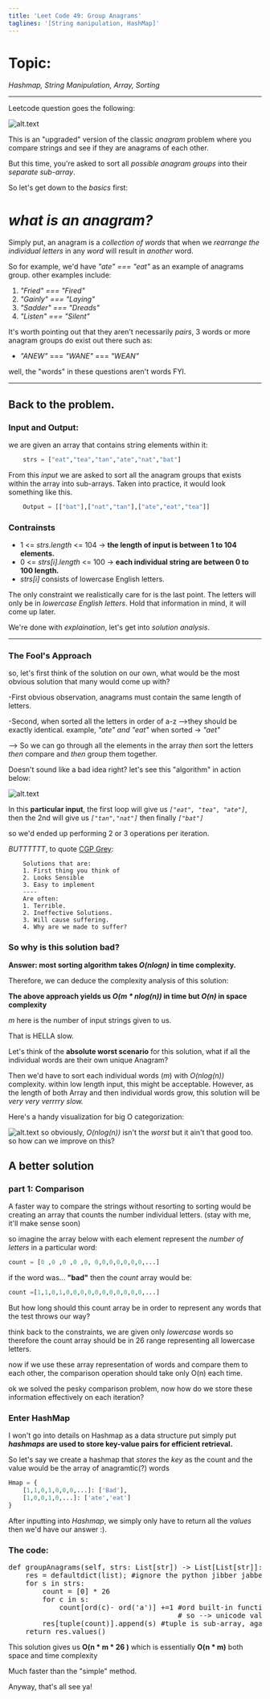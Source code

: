 ```yaml
---
title: 'Leet Code 49: Group Anagrams'
taglines: '[String manipulation, HashMap]'
---
```





# Topic: 
*Hashmap, String Manipulation, Array, Sorting*
___

Leetcode question goes the following:

![alt.text](https://images-wixmp-ed30a86b8c4ca887773594c2.wixmp.com/f/60bb6b64-95a7-481e-8c9f-fdcf6e2e6270/dfl55i0-f00d4a1d-0c64-4d0c-b3ee-e55e57b41ea8.png/v1/fill/w_1280,h_1020,q_80,strp/group_anagrams_by_jimjet123_dfl55i0-fullview.jpg?token=eyJ0eXAiOiJKV1QiLCJhbGciOiJIUzI1NiJ9.eyJzdWIiOiJ1cm46YXBwOjdlMGQxODg5ODIyNjQzNzNhNWYwZDQxNWVhMGQyNmUwIiwiaXNzIjoidXJuOmFwcDo3ZTBkMTg4OTgyMjY0MzczYTVmMGQ0MTVlYTBkMjZlMCIsIm9iaiI6W1t7ImhlaWdodCI6Ijw9MTAyMCIsInBhdGgiOiJcL2ZcLzYwYmI2YjY0LTk1YTctNDgxZS04YzlmLWZkY2Y2ZTJlNjI3MFwvZGZsNTVpMC1mMDBkNGExZC0wYzY0LTRkMGMtYjNlZS1lNTVlNTdiNDFlYTgucG5nIiwid2lkdGgiOiI8PTEyODAifV1dLCJhdWQiOlsidXJuOnNlcnZpY2U6aW1hZ2Uub3BlcmF0aW9ucyJdfQ.yVCX5fm5ALRsm_Ri4Az0W-VdJIyXUG3NYIAkX_SHNbI "just testing~")


This is an "upgraded" version of the classic *anagram* problem where you compare strings and see if they are anagrams of each other.

But this time, you're asked to sort all *possible anagram groups* into their *separate sub-array*.

So let's get down to the *basics* first: 
# *what is an anagram?*
Simply put, an anagram is a *collection of words* that when we *rearrange the individual letters* in any *word* will result in *another* word.

So for example, we'd have *"ate" === "eat"* as an example of anagrams group. other examples include:
1. *"Fried" === "Fired"*
2. *"Gainly" === "Laying"*
3. *"Sadder" === "Dreads"*
4. *"Listen" === "Silent"*

It's worth pointing out that they aren't necessarily *pairs*, 3 words or more anagram groups do exist out there such as:
* *"ANEW"* === *"WANE"* === *"WEAN"*

well, the "words" in these questions aren't words FYI.

___


## Back to the problem. 

### Input and Output:
we are given an array that contains string elements within it:
```py
    strs = ["eat","tea","tan","ate","nat","bat"]
```
From this *input* we are asked to sort all the anagram groups that exists within the array into sub-arrays. 
Taken into practice, it would look something like this.
```py
    Output = [["bat"],["nat","tan"],["ate","eat","tea"]]
```

### Contrainsts
* 1 <= *strs.length* <= 104  -> **the length of input is between 1 to 104 elements.**
* 0 <= *strs[i].length* <= 100 -> **each individual string are between 0 to 100 length.**
* *strs[i]* consists of lowercase English letters.

The only constraint we realistically care for is the last point. The letters will only be in *lowercase English letters*. 
Hold that information in mind, it will come up later.

We're done with *explaination*, let's get into *solution analysis*. 
<hr class="mt-4 mb-4"/>

### The Fool's Approach
so, let's first think of the solution on our own, what would be the most obvious solution that many would come up with?

-First obvious observation, anagrams must contain the same length of letters.


-Second, when sorted all the letters in order of a-z -->they should be exactly identical. example, *"ate" and "eat"* when sorted -> *"aet"*

--> So we can go through all the elements in the array *then* sort the letters *then* compare and *then* group them together. 

Doesn't sound like a bad idea right? let's see this "algorithm" in action below:


![alt.text](https://images-wixmp-ed30a86b8c4ca887773594c2.wixmp.com/f/60bb6b64-95a7-481e-8c9f-fdcf6e2e6270/dfl5c2o-ecdb3206-2798-4e6c-81f1-d28b02652787.png?token=eyJ0eXAiOiJKV1QiLCJhbGciOiJIUzI1NiJ9.eyJzdWIiOiJ1cm46YXBwOjdlMGQxODg5ODIyNjQzNzNhNWYwZDQxNWVhMGQyNmUwIiwiaXNzIjoidXJuOmFwcDo3ZTBkMTg4OTgyMjY0MzczYTVmMGQ0MTVlYTBkMjZlMCIsIm9iaiI6W1t7InBhdGgiOiJcL2ZcLzYwYmI2YjY0LTk1YTctNDgxZS04YzlmLWZkY2Y2ZTJlNjI3MFwvZGZsNWMyby1lY2RiMzIwNi0yNzk4LTRlNmMtODFmMS1kMjhiMDI2NTI3ODcucG5nIn1dXSwiYXVkIjpbInVybjpzZXJ2aWNlOmZpbGUuZG93bmxvYWQiXX0.dkfaOdSWXBPxNul5ckpLPtmhnBMu3vYPzI35pKmJspA "just testing~")

In this **particular input**, the first loop will give us *```["eat", "tea", "ate"]```*, then the 2nd will give us *```["tan","nat"]```* then finally *```["bat"]```*

so we'd ended up performing 2 or 3 operations per iteration. 

*BUTTTTTT*, to quote [CGP Grey](https://youtu.be/oAHbLRjF0vo):
```
    Solutions that are:
    1. First thing you think of
    2. Looks Sensible
    3. Easy to implement
    ----
    Are often: 
    1. Terrible.
    2. Ineffective Solutions.
    3. Will cause suffering.
    4. Why are we made to suffer?
```
### So why is this solution bad? 

**Answer: most sorting algorithm takes *O(nlogn)* in time complexity.** 

Therefore, we can deduce the complexity analysis of this solution: 

**The above approach yields us *O(m * nlog(n))* in time but *O(n)* in space complexity**

*m* here is the number of input strings given to us. 

That is HELLA slow.

Let's think of the **absolute worst scenario** for this solution, what if all the individual words are their own unique Anagram?

Then we'd have to sort each individual words (*m*) with *O(nlog(n))* complexity. within low length input, this might be acceptable. However, as the length of both Array and then individual words grow, this solution will be *very very verrrry slow.*

Here's a handy visualization for big O categorization:

![alt.text](https://qph.cf2.quoracdn.net/main-qimg-22c307bb694f518b82c515cd12c24920 "just testing~")
so obviously, *O(nlog(n))* isn't the *worst* but it ain't that good too. so how can we improve on this?

## A better solution

### part 1: Comparison

A faster way to compare the strings without resorting to sorting would be creating an array that counts the number individual letters. (stay with me, it'll make sense soon)
    
so imagine the array below with each element represent the *number of letters* in a particular word:

```py
count = [0 ,0 ,0 ,0 ,0, 0,0,0,0,0,0,0,...]
```

if the word was... **"bad"** then the *count* array would be:

```py
count =[1,1,0,1,0,0,0,0,0,0,0,0,0,0,0,...]
```

But how long should this count array be in order to represent any words that the test throws our way? 

think back to the constraints, we are given only *lowercase* words so therefore the count array should be in 26 range representing all lowercase letters.

now if we use these array representation of words and compare them to each other, the comparison operation should take only O(n) each time.

ok we solved the pesky comparison problem, now how do we store these information effectively on each iteration?

### Enter HashMap

I won't go into details on Hashmap as a data structure put simply put ***hashmaps* are used to store key-value pairs for efficient retrieval.**

So let's say we create a hashmap that *stores* the *key* as the count and the value would be the array of anagramtic(?) words

```py
Hmap = {
    [1,1,0,1,0,0,0,...]: ['Bad'],
    [1,0,0,1,0,...]: ['ate','eat']
}
```

After inputting into *Hashmap*, we simply only have to return all the *values* then we'd have our answer :).




### The code:

<pre class="hljs language-python">
def groupAnagrams(self, strs: List[str]) -> List[List[str]]:
    res = defaultdict(list); #ignore the python jibber jabber, here we're just initializing the Hmap
    for s in strs:
        count = [0] * 26 
        for c in s:
            count[ord(c)- ord('a')] +=1 #ord built-in function calculates the unicode value of the character 
                                        # so --> unicode val of character - unicode of a gives the alphabetical order
        res[tuple(count)].append(s) #tuple is sub-array, again python syntax
    return res.values()
</pre>
This solution gives us **O(n * m * 26 )** which is essentially **O(n * m)** both space and time complexity

Much faster than the "simple" method.

Anyway, that's all see ya!